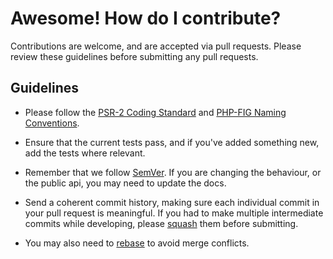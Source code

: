 # Awesome! How do I contribute?
Contributions are welcome, and are accepted via pull requests. Please review these guidelines before submitting any pull requests.

## Guidelines
- Please follow the [PSR-2 Coding Standard](https://www.php-fig.org/psr/psr-2/) and [PHP-FIG Naming Conventions](https://www.php-fig.org/bylaws/psr-naming-conventions/).

- Ensure that the current tests pass, and if you've added something new, add the tests where relevant.

- Remember that we follow [SemVer](https://semver.org/). If you are changing the behaviour, or the public api, you may need to update the docs.

- Send a coherent commit history, making sure each individual commit in your pull request is meaningful. If you had to make multiple intermediate commits while developing, please [squash](https://git-scm.com/book/en/v2/Git-Tools-Rewriting-History) them before submitting.

- You may also need to [rebase](https://git-scm.com/book/en/v2/Git-Branching-Rebasing) to avoid merge conflicts.


